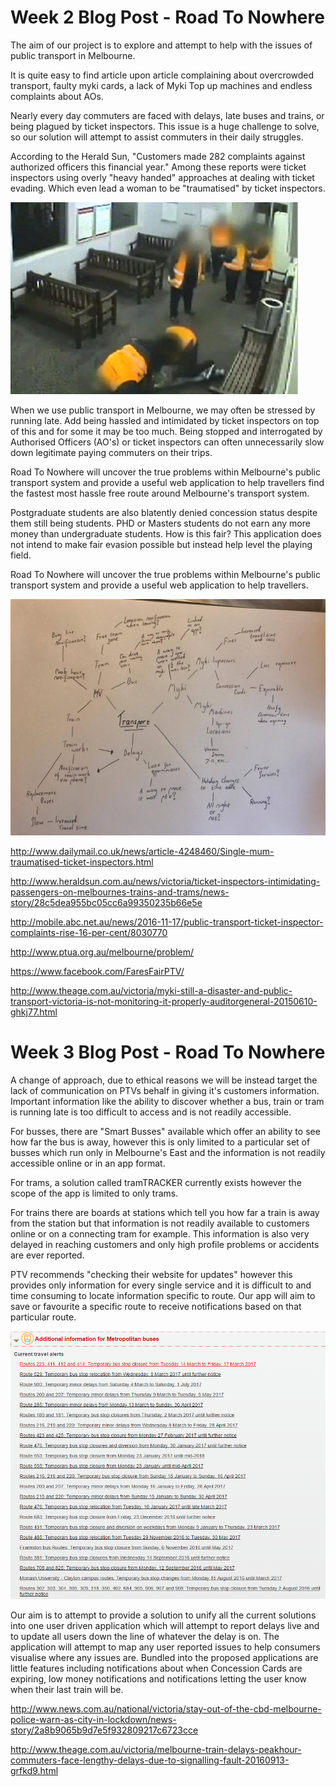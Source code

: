  
#    Week 2 Blog Post - Road To Nowhere
 
The aim of our project is to explore and attempt to help with the issues of public transport in Melbourne.

It is quite easy to find article upon article complaining about overcrowded transport, faulty myki cards, a lack of Myki Top up machines and endless complaints about AOs.

Nearly every day commuters are faced with delays, late buses and trains, or being plagued by ticket inspectors. This issue is a huge challenge to solve, so our solution will attempt to assist commuters in their daily struggles.

According to the Herald Sun, "Customers made 282 complaints against authorized officers this financial year." Among these reports were ticket inspectors using overly "heavy handed" approaches at dealing with ticket evading. Which even lead a woman to be "traumatised" by ticket inspectors.

![description](images/blog/week2/heavyhanded.jpg)

When we use public transport in Melbourne, we may often be stressed by running late. Add being hassled and intimidated by ticket inspectors on top of this and for some it may be too much. Being stopped and interrogated by Authorised Officers (AO's) or ticket inspectors can often unnecessarily slow down legitimate paying commuters on their trips.


Road To Nowhere will uncover the true problems within Melbourne's public transport system and provide a useful web application to help travellers find the fastest most hassle free route around Melbourne's transport system.

Postgraduate students are also blatently denied concession status despite them still being students. PHD or Masters students do not earn any more money than undergraduate students. How is this fair? This application does not intend to make fair evasion possible but instead help level the playing field.

Road To Nowhere will uncover the true problems within Melbourne's public transport system and provide a useful web application to help travellers.

![description](images/blog/week2/mindmap.jpg)


http://www.dailymail.co.uk/news/article-4248460/Single-mum-traumatised-ticket-inspectors.html

http://www.heraldsun.com.au/news/victoria/ticket-inspectors-intimidating-passengers-on-melbournes-trains-and-trams/news-story/28c5dea955bc05cc6a99350235b66e5e

http://mobile.abc.net.au/news/2016-11-17/public-transport-ticket-inspector-complaints-rise-16-per-cent/8030770

http://www.ptua.org.au/melbourne/problem/

https://www.facebook.com/FaresFairPTV/

http://www.theage.com.au/victoria/myki-still-a-disaster-and-public-transport-victoria-is-not-monitoring-it-properly-auditorgeneral-20150610-ghkj77.html

#    Week 3 Blog Post - Road To Nowhere

A change of approach, due to ethical reasons we will be instead target the lack of communication on PTVs behalf in giving it's customers information. Important information like the ability to discover whether a bus, train or tram is running late is too difficult to access and is not readily accessible.

For busses, there are "Smart Busses" available which offer an ability to see how far the bus is away, however this is only limited to a particular set of busses which run only in Melbourne's East and the information is not readily accessible online or in an app format.

For trams, a solution called tramTRACKER currently exists however the scope of the app is limited to only trams.

For trains there are boards at stations which tell you how far a train is away from the station but that information is not readily available to customers online or on a connecting tram for example. This information is also very delayed in reaching customers and only high profile problems or accidents are ever reported.

PTV recommends "checking their website for updates" however this provides only information for every single service and it is difficult to and time consuming to locate information specific to route. Our app will aim to save or favourite a specific route to receive notifications based on that particular route.

![description](images/blog/week3/Bus%20Delays.PNG)

Our aim is to attempt to provide a solution to unify all the current solutions into one user driven application which will attempt to report delays live and to update all users down the line of whatever the delay is on. The application will attempt to map any user reported issues to help consumers visualise where any issues are. Bundled into the proposed applications are little features including notifications about when Concession Cards are expiring, low money notifications and notifications letting the user know when their last train will be.

http://www.news.com.au/national/victoria/stay-out-of-the-cbd-melbourne-police-warn-as-city-in-lockdown/news-story/2a8b9065b9d7e5f932809217c6723cce

http://www.theage.com.au/victoria/melbourne-train-delays-peakhour-commuters-face-lengthy-delays-due-to-signalling-fault-20160913-grfkd9.html
